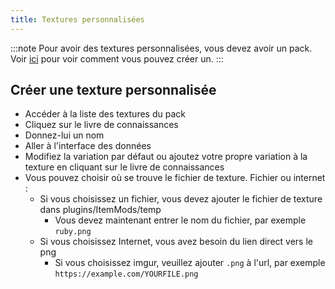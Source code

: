 ```yaml
---
title: Textures personnalisées
---
```


:::note Pour avoir des textures personnalisées, vous devez avoir un pack. Voir [ici](pack.md#create-a-pack) pour voir comment vous pouvez créer un. :::

## Créer une texture personnalisée

* Accéder à la liste des textures du pack
* Cliquez sur le livre de connaissances
* Donnez-lui un nom
* Aller à l'interface des données
* Modifiez la variation par défaut ou ajoutez votre propre variation à la texture en cliquant sur le livre de connaissances
* Vous pouvez choisir où se trouve le fichier de texture. Fichier ou internet :
    * Si vous choisissez un fichier, vous devez ajouter le fichier de texture dans plugins/ItemMods/temp
        * Vous devez maintenant entrer le nom du fichier, par exemple `ruby.png`
    * Si vous choisissez Internet, vous avez besoin du lien direct vers le png
        * Si vous choisissez imgur, veuillez ajouter `.png` à l'url, par exemple `https://example.com/YOURFILE.png`
